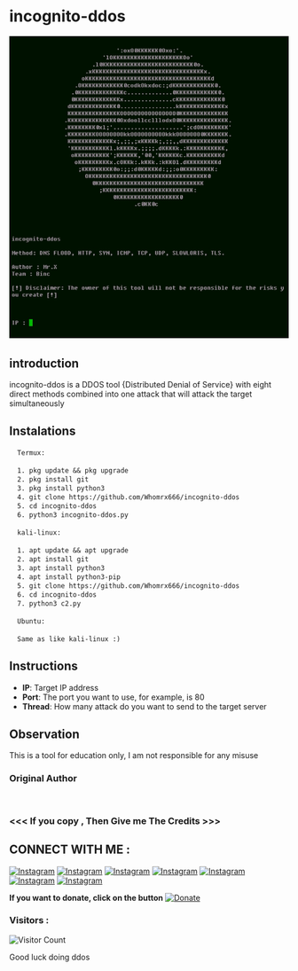 # incognito-ddos
![incognito-ddos preview](incognito-ddos.jpg)

## introduction
incognito-ddos is a DDOS tool {Distributed Denial of Service} with eight direct methods combined into one attack that will attack the target simultaneously

## Instalations
```
  Termux:

  1. pkg update && pkg upgrade
  2. pkg install git
  3. pkg install python3
  4. git clone https://github.com/Whomrx666/incognito-ddos
  5. cd incognito-ddos
  6. python3 incognito-ddos.py

  kali-linux:

  1. apt update && apt upgrade
  2. apt install git
  3. apt install python3
  4. apt install python3-pip
  5. git clone https://github.com/Whomrx666/incognito-ddos
  6. cd incognito-ddos
  7. python3 c2.py

  Ubuntu:

  Same as like kali-linux :)
```
## Instructions
- **IP**: Target IP address
- **Port**: The port you want to use, for example, is 80
- **Thread**: How many attack do you want to send to the target server

## Observation
This is a tool for education only, I am not responsible for any misuse
### Original Author
<a href="https://github.com/Whomrx666"><img src="https://img.shields.io/badge/Original-Author-brightgreen.svg" alt=""/></a>

### <<< If you copy , Then Give me The Credits >>>

## CONNECT WITH ME :

[![Instagram](https://img.shields.io/badge/WEBSITE-VISIT-yellow?style=for-the-badge&logo=blogger)](https://whomrxhackers.blogspot.com/)
[![Instagram](https://img.shields.io/badge/TWITTER-FOLLOW-red?style=for-the-badge&logo=x)](https://twitter.com/whomrx666)
[![Instagram](https://img.shields.io/badge/YOUTUBE-SUBSCRIBE-red?style=for-the-badge&logo=youtube)](https://youtube.com/@whomrx666)
[![Instagram](https://img.shields.io/badge/FACEBOOK-LIKE-red?style=for-the-badge&logo=facebook)](https://facebook.com/https://www.facebook.com/whomrx.666)
[![Instagram](https://img.shields.io/badge/TELEGRAM-CONNECT-red?style=for-the-badge&logo=telegram)](https://t.me/@Whomr_X)
[![Instagram](https://img.shields.io/badge/WHATSAPP-CONTACT-red?style=for-the-badge&logo=whatsapp)](https://wa.me/6287855190571)
[![Instagram](https://img.shields.io/badge/TIKTOK-FOLLOW-red?style=for-the-badge&logo=tiktok)](https://www.tiktok.com/@whomr.x)

**If you want to donate, click on the button**
<a href="https://saweria.co/whomrx"><img title="Donate" src="https://img.shields.io/badge/Donate-Trackip-yellow?style=for-the-badge&logo=github"></a>

### Visitors :
![Visitor Count](https://profile-counter.glitch.me/Whomrx666/count.svg)

Good luck doing ddos
